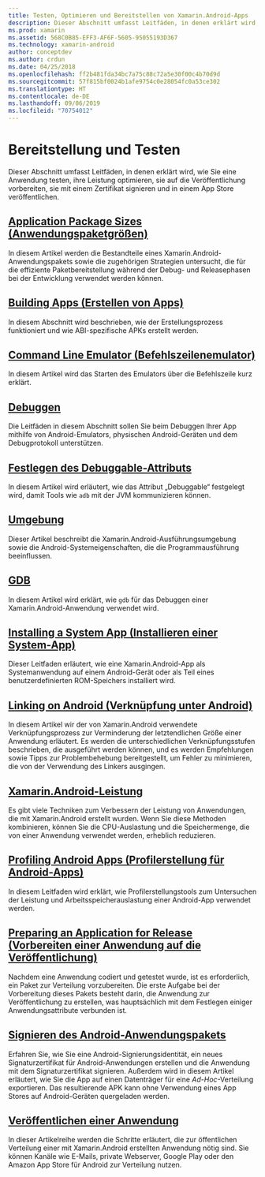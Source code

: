 ```yaml
---
title: Testen, Optimieren und Bereitstellen von Xamarin.Android-Apps
description: Dieser Abschnitt umfasst Leitfäden, in denen erklärt wird, wie Sie eine Anwendung testen, ihre Leistung optimieren, sie auf die Veröffentlichung vorbereiten, sie mit einem Zertifikat signieren und in einem App-Store veröffentlichen.
ms.prod: xamarin
ms.assetid: 568C0B85-EFF3-AF6F-5605-95055193D367
ms.technology: xamarin-android
author: conceptdev
ms.author: crdun
ms.date: 04/25/2018
ms.openlocfilehash: ff2b481fda34bc7a75c88c72a5e30f00c4b70d9d
ms.sourcegitcommit: 57f815bf0024b1afe9754c0e28054fc0a53ce302
ms.translationtype: HT
ms.contentlocale: de-DE
ms.lasthandoff: 09/06/2019
ms.locfileid: "70754012"
---
```

# <a name="deployment-and-testing"></a>Bereitstellung und Testen

Dieser Abschnitt umfasst Leitfäden, in denen erklärt wird, wie Sie eine Anwendung testen, ihre Leistung optimieren, sie auf die Veröffentlichung vorbereiten, sie mit einem Zertifikat signieren und in einem App Store veröffentlichen.

## <a name="application-package-sizesapp-package-sizemd"></a>[Application Package Sizes (Anwendungspaketgrößen)](app-package-size.md)

In diesem Artikel werden die Bestandteile eines Xamarin.Android-Anwendungspakets sowie die zugehörigen Strategien untersucht, die für die effiziente Paketbereitstellung während der Debug- und Releasephasen bei der Entwicklung verwendet werden können.

## <a name="building-appsbuilding-appsindexmd"></a>[Building Apps (Erstellen von Apps)](building-apps/index.md)

In diesem Abschnitt wird beschrieben, wie der Erstellungsprozess funktioniert und wie ABI-spezifische APKs erstellt werden.

## <a name="command-line-emulatorcommand-line-emulatormd"></a>[Command Line Emulator (Befehlszeilenemulator)](command-line-emulator.md)

In diesem Artikel wird das Starten des Emulators über die Befehlszeile kurz erklärt.

## <a name="debuggingandroiddeploy-testdebuggingindexmd"></a>[Debuggen](~/android/deploy-test/debugging/index.md)

Die Leitfäden in diesem Abschnitt sollen Sie beim Debuggen Ihrer App mithilfe von Android-Emulators, physischen Android-Geräten und dem Debugprotokoll unterstützen.

## <a name="setting-the-debuggable-attributeandroiddeploy-testdebuggable-attributemd"></a>[Festlegen des Debuggable-Attributs](~/android/deploy-test/debuggable-attribute.md)

In diesem Artikel wird erläutert, wie das Attribut „Debuggable“ festgelegt wird, damit Tools wie `adb` mit der JVM kommunizieren können.

## <a name="environmentenvironmentmd"></a>[Umgebung](environment.md)

Dieser Artikel beschreibt die Xamarin.Android-Ausführungsumgebung sowie die Android-Systemeigenschaften, die die Programmausführung beeinflussen.

## <a name="gdbgdbmd"></a>[GDB](gdb.md)

In diesem Artikel wird erklärt, wie `gdb` für das Debuggen einer Xamarin.Android-Anwendung verwendet wird.

## <a name="installing-a-system-appinstall-system-appmd"></a>[Installing a System App (Installieren einer System-App)](install-system-app.md)

Dieser Leitfaden erläutert, wie eine Xamarin.Android-App als Systemanwendung auf einem Android-Gerät oder als Teil eines benutzerdefinierten ROM-Speichers installiert wird.

## <a name="linking-on-androidlinkermd"></a>[Linking on Android (Verknüpfung unter Android)](linker.md)

In diesem Artikel wir der von Xamarin.Android verwendete Verknüpfungsprozess zur Verminderung der letztendlichen Größe einer Anwendung erläutert. Es werden die unterschiedlichen Verknüpfungsstufen beschrieben, die ausgeführt werden können, und es werden Empfehlungen sowie Tipps zur Problembehebung bereitgestellt, um Fehler zu minimieren, die von der Verwendung des Linkers ausgingen.

## <a name="xamarinandroid-performanceandroiddeploy-testperformancemd"></a>[Xamarin.Android-Leistung](~/android/deploy-test/performance.md)

Es gibt viele Techniken zum Verbessern der Leistung von Anwendungen, die mit Xamarin.Android erstellt wurden. Wenn Sie diese Methoden kombinieren, können Sie die CPU-Auslastung und die Speichermenge, die von einer Anwendung verwendet werden, erheblich reduzieren.

## <a name="profiling-android-appsandroiddeploy-testprofilingmd"></a>[Profiling Android Apps (Profilerstellung für Android-Apps)](~/android/deploy-test/profiling.md)

In diesem Leitfaden wird erklärt, wie Profilerstellungstools zum Untersuchen der Leistung und Arbeitsspeicherauslastung einer Android-App verwendet werden.

## <a name="preparing-an-application-for-releaseandroiddeploy-testrelease-prepindexmd"></a>[Preparing an Application for Release (Vorbereiten einer Anwendung auf die Veröffentlichung)](~/android/deploy-test/release-prep/index.md)

Nachdem eine Anwendung codiert und getestet wurde, ist es erforderlich, ein Paket zur Verteilung vorzubereiten. Die erste Aufgabe bei der Vorbereitung dieses Pakets besteht darin, die Anwendung zur Veröffentlichung zu erstellen, was hauptsächlich mit dem Festlegen einiger Anwendungsattribute verbunden ist.

## <a name="signing-the-android-application-packageandroiddeploy-testsigningindexmd"></a>[Signieren des Android-Anwendungspakets](~/android/deploy-test/signing/index.md)

Erfahren Sie, wie Sie eine Android-Signierungsidentität, ein neues Signaturzertifikat für Android-Anwendungen erstellen und die Anwendung mit dem Signaturzertifikat signieren. Außerdem wird in diesem Artikel erläutert, wie Sie die App auf einen Datenträger für eine *Ad-Hoc*-Verteilung exportieren. Das resultierende APK kann ohne Verwendung eines App Stores auf Android-Geräten quergeladen werden.

## <a name="publishing-an-applicationandroiddeploy-testpublishingindexmd"></a>[Veröffentlichen einer Anwendung](~/android/deploy-test/publishing/index.md)

In dieser Artikelreihe werden die Schritte erläutert, die zur öffentlichen Verteilung einer mit Xamarin.Android erstellten Anwendung nötig sind. Sie können Kanäle wie E-Mails, private Webserver, Google Play oder den Amazon App Store für Android zur Verteilung nutzen.
